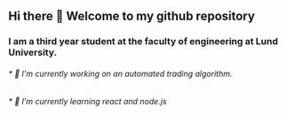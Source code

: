 ## Hi there 👋 Welcome to my github repository


### I am a third year student at the faculty of engineering at Lund University.

###### * 🔭 I’m currently working on an automated trading algorithm.
###### * 🌱 I’m currently learning react and node.js

